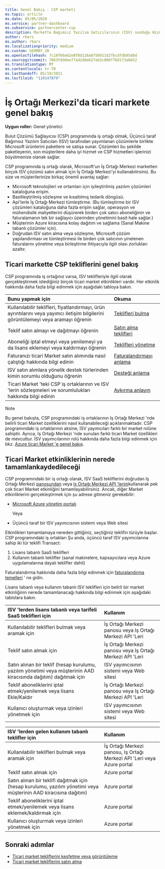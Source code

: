 ```yaml
---
title: Genel Bakış - CSP marketi
ms.topic: article
ms.date: 05/05/2020
ms.service: partner-dashboard
ms.subservice: partnercenter-csp
description: Markette Bağımsız Yazılım Satıcılarının (ISV) sunduğu Hizmet Olarak Yazılım (SaaS) tekliflere müşteri abonelikleri satmayı öğrenin.
author: rbars
ms.author: rbars
ms.localizationpriority: medium
ms.custom: SEOMAY.20
ms.openlocfilehash: 7c18f69a62e8f8d126a0756911d2fbcdfdb85d8d
ms.sourcegitcommit: 7063fdddee77ad2d8e627ab3c806f76d173ab652
ms.translationtype: MT
ms.contentlocale: tr-TR
ms.lasthandoff: 05/19/2021
ms.locfileid: "110147879"
---
```

# <a name="overview-of-the-commercial-marketplace-in-partner-center"></a>İş Ortağı Merkezi'da ticari markete genel bakış

**Uygun roller:** Genel yönetici

Bulut Çözümü Sağlayıcısı (CSP) programında iş ortağı olmak, Üçüncü taraf Bağımsız Yazılım Satıcıları (ISV) tarafından yayımlanan çözümlerle birlikte Microsoft ürünlerini paketlere ve satışa sunar. Çözümleri bu şekilde paketleyenin, son müşterilere daha iyi hizmet ve CSP hizmetleri işlerinizi büyütmenize olanak sağlar.

CSP programında iş ortağı olarak, Microsoft'un İş Ortağı Merkezi marketten birçok ISV çözümü satın almak için İş Ortağı Merkezi'yi kullanabilirsiniz. Bu size ve müşterilerinize birkaç önemli avantaj sağlar:

- Microsoft teknolojileri ve ortamları için iyileştirilmiş yazılım çözümleri kataloğuna erişim.
- Basitleştirilmiş sözleşme ve kısaltılmış tedarik döngüsü.
- Api'lerle İş Ortağı Merkezi tümleştirme. (Bu tümleştirme bir ISV çözümleri kataloğuna daha fazla erişim sağlar, operasyon ve mühendislik maliyetlerini düşürerek birden çok satıcı aboneliğinin ve faturalamanın tek bir sağlayıcı üzerinden yönetimini basit hale sağlar.)
- Müşterinin Azure kiracısına kolay dağıtım ve sağlama (Sanal Makine tabanlı çözümler için).
- Doğrudan ISV satın alma veya sözleşme, Microsoft çözüm yapılandırması ve tümleştirmesi ile birden çok satıcının yinelenen faturalarını yönetme veya birleştirme ihtiyacıyla ilgili olası zorlukları azaltır.

## <a name="overview-of-csp-offers-in-the-commercial-marketplace"></a>Ticari markette CSP tekliflerini genel bakış

CSP programında iş ortağınız varsa, ISV teklifleriyle ilgili olarak gerçekleştirmek istediğiniz birçok ticari market etkinlikleri vardır. Her etkinlik hakkında daha fazla bilgi edinmek için aşağıdaki tabloya bakın.

|**Bunu yapmak için**  |**Okuma**   |
|:------------------------------------|:------------------|
|Kullanılabilir teklifleri, fiyatlandırmayı, ürün ayrıntılarını veya yayımcı iletişim bilgilerini görüntülemeyi veya aramayı öğrenin | [Teklifleri bulma](csp-commercial-marketplace-discover.md) | 
|Teklif satın almayı ve dağıtmayı öğrenin   | [Satın alma teklifleri](csp-commercial-marketplace-purchase.md)   | 
|Aboneliği iptal etmeyi veya yenilemeyi ya da lisans eklemeyi veya kaldırmayı öğrenin  | [Teklifleri yönetme](csp-commercial-marketplace-manage.md) |
|Faturanızı ticari Market satın alımında nasıl çalıştığı hakkında bilgi edinin | [Faturalandırmayı anlama](csp-commercial-marketplace-billing.md) |
|ISV satın alımlara yönelik destek türlerinden kimin sorumlu olduğunu öğrenin | [Desteği anlama](csp-commercial-marketplace-support.md) |
|Ticari Market 'teki CSP iş ortaklarının ve ISV 'lerin sözleşmeleri ve sorumlulukları hakkında bilgi edinin | [Aykırma anlayın](csp-commercial-marketplace-contracting.md) |

> [!NOTE]
> Bu genel bakışta, CSP programındaki iş ortaklarının Iş Ortağı Merkezi 'nde belirli ticari Market özelliklerini nasıl kullanabileceği açıklanmaktadır. CSP programındaki iş ortaklarının aksine, ISV yayımcıları farklı bir market rolüne sahiptir. Ayrıca, Iş Ortağı Merkezi 'nde sunulan farklı ticari Market özellikleri de mevcuttur. ISV yayımcılarının rolü hakkında daha fazla bilgi edinmek için bkz. [Azure ticari Market 'e genel bakış](/azure/marketplace/partner-center-portal/commercial-marketplace-overview).

## <a name="where-to-complete-commercial-marketplace-activities"></a>Ticari Market etkinliklerinin nerede tamamlankaydedileceği

CSP programındaki bir iş ortağı olarak, ISV SaaS tekliflerini doğrudan Iş Ortağı Merkezi [panosundan](https://partner.microsoft.com/dashboard) veya [Iş Ortağı Merkezi API 'lerini](/partner-center/develop/)kullanarak pek çok ticari Market etkinliğini tamamlayabilirsiniz. Ancak, diğer Market etkinliklerini gerçekleştirmek için şu adrese gitmeniz gerekebilir:

- [Microsoft Azure yönetim portalı](https://portal.azure.com/)

    Veya

- Üçüncü taraf bir ISV yayımcısının sistemi veya Web sitesi

Etkinlikleri tamamlamaya nereden gittiğiniz, seçtiğiniz teklifin türüyle başlar. CSP programındaki iş ortakları Şu anda, üçüncü taraf ISV yayımcılarına sahip iki tür teklifi Transact:

1. Lisans tabanlı SaaS teklifleri  
2. Kullanım tabanlı teklifler (sanal makinelere, kapsayıcılara veya Azure uygulamalarına dayalı teklifler dahil)

Faturalandırma hakkında daha fazla bilgi edinmek için [faturalandırma temelleri](billing-basics.md) ' ne gidin.  

Lisans tabanlı veya kullanım tabanlı ISV teklifleri için belirli bir market etkinliğinin nerede tamamlanacağı hakkında bilgi edinmek için aşağıdaki tablolara bakın.

|**ISV 'lerden lisans tabanlı veya tarifeli SaaS teklifleri için**  |**Kullanım**  |
|:------------------------------------|:------------------|
|Kullanılabilir teklifleri bulmak veya aramak için  | İş Ortağı Merkezi panosu veya Iş Ortağı Merkezi API 'Leri  |
|Teklif satın almak için  | İş Ortağı Merkezi panosu veya Iş Ortağı Merkezi API 'Leri  |
|Satın alınan bir teklif (hesap kurulumu, yazılım yönetimi veya müşterinin AAD kiracısında dağıtım) dağıtmak için  | ISV yayımcısının sistemi veya Web sitesi  |
|Teklif aboneliklerini iptal etmek/yenilemek veya lisans Ekle/Kaldır | İş Ortağı Merkezi panosu veya Iş Ortağı Merkezi API 'Leri  |
|Kullanıcı oluşturmak veya izinleri yönetmek için  | ISV yayımcısının sistemi veya Web sitesi  |

|**ISV 'lerden gelen kullanım tabanlı teklifler için**  |**Kullanım**  |
|:------------------------------------|:------------------|
|Kullanılabilir teklifleri bulmak veya aramak için  | İş Ortağı Merkezi panosu, Iş Ortağı Merkezi API 'Leri veya Azure portal  |
|Teklif satın almak için  | Azure portal  |
|Satın alınan bir teklifi dağıtmak için (hesap kurulumu, yazılım yönetimi veya müşterinin AAD kiracısına dağıtım)  | Azure portal  |
|Teklif aboneliklerini iptal etmek/yenilemek veya lisans eklemek/kaldırmak için | Azure portal  |
|Kullanıcı oluşturmak veya izinleri yönetmek için  | Azure portal  |

## <a name="next-steps"></a>Sonraki adımlar

- [Ticari market tekliflerini keşfetme veya görüntüleme](csp-commercial-marketplace-discover.md)
- [Ticari market tekliflerini satın alma](csp-commercial-marketplace-purchase.md)
